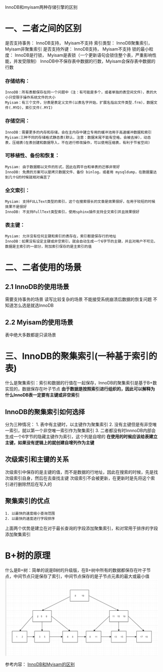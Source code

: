 InnoDB和myisam两种存储引擎的区别
# 一、二者之间的区别
是否支持事务： InnoDB支持， Myisam不支持
索引类型： InnoDB聚集索引， Myisam非聚集索引
是否支持外键： InnoDB支持， Myisam不支持
锁的最小粒度： InnoDB是行锁， Myisam是表锁（一个更新语句会锁住整个表，严重影响性能，并发受限制）
InnoDB中不保存表中数据的行数，Myisam会保存表中数据的行数

### 存储结构：
	InnoDB：所有表都保存在同一个问题中（注：有可能是多个，或者单独的表空间文件），表的大小只受限于操作系统文件的大小
	Myisam：有三个文件，分表是表定义文件(以表名字开始，扩展名指出文件类型.frm)，数据文件(.MYD)，索引文件(.MYI)
### 存储空间：
	InnoDB：需要更多的内存和存储，会在主内存中建立专用的缓冲池用于高速缓冲数据和索引
	Myisam:三种不同的存储格式静态表(默认，注意：数据末尾不能有空格，会被去掉)，动态表，压缩表(在表创建和数据导入，不在进行修改操作，可以使用压缩表，有利于节省空间)
### 可移植性、备份和恢复：
	Mysiam: 由于数据都以文件的形式，因此在跨平台和单表的迁移非常好
	InnoDB: 免费的方案可以是拷贝数据文件、备份 binlog，或者用 mysqldump，在数据量达到几十G的时候就相对痛苦了
### 全文索引：
	Mysiam: 支持FULLText类型的索引，这个在搜索很长的文章是效果很好，在用于较短的时候效果不是很好
	InnoDB: 不支持FullText类型索引，使用sphinx插件支持全文索引并且效果很好
### 表主键：
	Mysiam: 允许没有任何主键和索引的表存在，索引都是保存行的地址
	InnoDB：如果没有设定主键或非空索引，就会自动生成一个6字节的主键，并且对用户不可见，数据是主索引的一部分，附加索引保存的是主索引的值

# 二、二者使用的场景
## 2.1 InnoDB的使用场景
需要支持事务的场景
读写比较复杂的场景
不能接受系统崩溃后数据的恢复问题
不知道怎么选是就选InnoDB
## 2.2 Myisam的使用场景
表中绝大多数都是只读场景

# 三、InnoDB的聚集索引(一种基于索引的表)
什么是聚集索引：索引和数据的行值在一起保存，InnoDB的聚集索引是基于B+数实现的，数据保存在叶子节点
**由于数据是按照索引进行组织的，因此可以解释为什么InnoDB表一定要有主键或非空索引**
## InnoDB的聚集索引如何选择
分为三种情况：
	1. 表中有主键时，以主键作为聚集索引
	2. 没有主键但是有非空唯一索引，就以第一个非空唯一索引作为聚集索引
	3. 二者都没有时InnnoDB内部会生成一个6字节的隐藏主键作为索引，这个列是自增的
**在使用的时候应该给表建立主键，如果没有逻辑上的就创建自增列作为主键**
## 次级索引和主键的关系
次级索引中保存的是主键的值，而不是数据的行地址，因此在搜索的时候，先是找次级索引自身，然后在去查找主键
次级索引不会被更新，在更新时是先将这个索引进行删除然后在写入的

## 聚集索引的优点
	1. 以最快的速度缩小查询范围
	2. 以最快的速度进行字段排序
上面两个优势是建立在对于最长查询的字段添加聚集索引，和对常用于排序的字段添加聚集索引

# B+树的原理
什么是B+树：简单的说是B树的升级版，在B+树中所有的数据都保存在叶子节点，中间节点只是保存了索引，中间节点保存的是子节点元素的最大或最小值
![B+树的基本结构](../../.local/static/2019/10/1/Snipaste_2019-11-11_15-47-04.1573458455949.png)





















参考内容：
[InnoDB和Myisam的区别](https://www.zhihu.com/question/20596402)